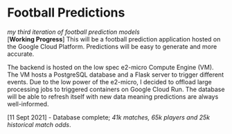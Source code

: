 # Football Predictions
*my third iteration of football prediction models*    
[**Working Progress**] This will be a football prediction application hosted on the Google Cloud Platform.
Predictions will be easy to generate and more accurate.  

The backend is hosted on the low spec e2-micro Compute Engine (VM). The VM hosts a PostgreSQL database and a Flask 
server to trigger different events. Due to the low power of the e2-micro, I decided to offload large processing jobs to
triggered containers on Google Cloud Run. The database will be able to refresh itself with new data meaning predictions
are always well-informed.

[11 Sept 2021] - Database complete; *41k matches, 65k players and 25k historical match odds*.